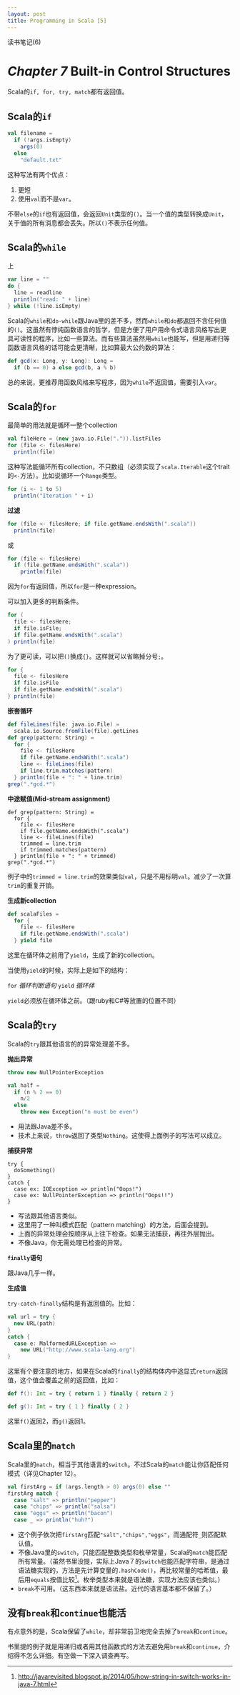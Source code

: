```yaml
---
layout: post
title: Programming in Scala [5]
---
```


读书笔记(6)

# *Chapter 7* Built-in Control Structures

Scala的`if, for, try, match`都有返回值。

## Scala的`if`

```scala
val filename =
  if (!args.isEmpty)
    args(0)
  else
    "default.txt"
```

这种写法有两个优点： 

1. 更短
2. 使用`val`而不是`var`。

不带`else`的`if`也有返回值，会返回`Unit`类型的`()`。当一个值的类型转换成`Unit`，关于值的所有消息都会丢失。所以`()`不表示任何值。

## Scala的`while`
上
```scala
var line = ""
do {
  line = readline
  println("read: " + line)
} while (!line.isEmpty)
```

Scala的`while`和`do-while`跟Java里的差不多，然而`while`和`do`都返回不含任何值的`()`。这虽然有悖纯函数语言的哲学，但是方便了用户用命令式语言风格写出更具可读性的程序，比如一些算法。而有些算法虽然用`while`也能写，但是用递归等函数语言风格的话可能会更清晰，比如算最大公约数的算法：

```scala
def gcd(x: Long, y: Long): Long =
  if (b == 0) a else gcd(b, a % b)
```

总的来说，更推荐用函数风格来写程序，因为`while`不返回值，需要引入`var`。

## Scala的`for`

最简单的用法就是循环一整个collection

```scala
val fileHere = (new java.io.File(".")).listFiles
for (file <- filesHere)
  println(file)
```

这种写法能循环所有collection，不只数组（必须实现了`scala.Iterable`这个trait的`<-`方法）。比如说循环一个`Range`类型。

```scala
for (i <- 1 to 5)
  println("Iteration " + i)
```

**过滤**

```scalafor (file <- filesHere; if file.getName.endsWith(".scala"))  println(file)
```

或

```scalafor (file <- filesHere)  if (file.getName.endsWith(".scala"))    println(file)
```

因为`for`有返回值，所以`for`是一种expression。

可以加入更多的判断条件。

```scala
for (  file <- filesHere;  if file.isFile;  if file.getName.endsWith(".scala")) println(file)
```

为了更可读，可以把`()`换成`{}`。这样就可以省略掉分号`;`。

```scala
for {  file <- filesHere  if file.isFile  if file.getName.endsWith(".scala")} println(file)
```

**嵌套循环**

```scala
def fileLines(file: java.io.File) =  scala.io.Source.fromFile(file).getLinesdef grep(pattern: String) =  for {    file <- filesHere    if file.getName.endsWith(".scala")    line <- fileLines(file)    if line.trim.matches(pattern)  } println(file + ": " + line.trim)grep(".*gcd.*")
```

**中途赋值(Mid-stream assignment)**

```def grep(pattern: String) =  for {    file <- filesHere    if file.getName.endsWith(".scala")    line <- fileLines(file)    trimmed = line.trim    if trimmed.matches(pattern)  } println(file + ": " + trimmed)grep(".*gcd.*")
```

例子中的`trimmed = line.trim`的效果类似`val`，只是不用标明`val`。减少了一次算`trim`的重复开销。

**生成新collection**

```scala
def scalaFiles =
  for {    file <- filesHere    if file.getName.endsWith(".scala")  } yield file
```

这里在循环体之前用了`yield`，生成了新的collection。

当使用`yield`的时候，实际上是如下的结构：

`for` *循环判断语句* `yield` *循环体*

`yield`必须放在循环体之前。（跟ruby和C#等放置的位置不同）

## Scala的`try`

Scala的`try`跟其他语言的的异常处理差不多。

**抛出异常**

```scala
throw new NullPointerException
```

```scala
val half =  if (n % 2 == 0)
    n/2
  else    throw new Exception("n must be even")
```


* 用法跟Java差不多。
* 技术上来说，`throw`返回了类型`Nothing`。这使得上面例子的写法可以成立。

**捕获异常**

```
try {  doSomething()}catch {  case ex: IOException => println("Oops!")  case ex: NullPointerException => println("Oops!!")}
```

* 写法跟其他语言类似。
* 这里用了一种叫模式匹配（pattern matching）的方法，后面会提到。
* 上面的异常处理会按顺序从上往下检查。如果无法捕获，再往外层抛出。
* 不像Java，你无需处理已检查的异常。

**`finally`语句**

跟Java几乎一样。

**生成值**

`try-catch-finally`结构是有返回值的。比如：

```scala
val url = try {  new URL(path)}catch {  case e: MalformedURLException =>    new URL("http://www.scala-lang.org")}
```

这里有个要注意的地方，如果在Scala的`finally`的结构体内中途显式`return`返回值，这个值会覆盖之前的返回值，比如：

```scala
def f(): Int = try { return 1 } finally { return 2 }
```

```scala
def g(): Int = try { 1 } finally { 2 }
```

这里`f()`返回2，而`g()`返回1。

## Scala里的`match`

Scala里的`match`，相当于其他语言的`switch`。不过Scala的`match`能让你匹配任何模式（详见Chapter 12）。

```scala
val firstArg = if (args.length > 0) args(0) else ""firstArg match {  case "salt" => println("pepper")  case "chips" => println("salsa")  case "eggs" => println("bacon")  case _ => println("huh?")
```

* 这个例子依次把`firstArg`匹配`"salt","chips","eggs"`，而通配符`_`则匹配默认值。
* 不像Java里的`switch`，只能匹配整数类型和枚举常量，Scala的`match`能匹配所有常量。（虽然书里没提，实际上Java７的`switch`也能匹配字符串，是通过语法糖实现的，方法是先计算变量的`.hashCode()`，再比较常量的哈希值，最后用`equals`按值比较[^1]。枚举类型本来就是语法糖，实现方法应该也类似。）
* `break`不可用。（这东西本来就是语法盐。近代的语言基本都不保留了。）

## 没有`break`和`continue`也能活

有点意外的是，Scala保留了`while`，却非常前卫地完全去掉了`break`和`continue`。

书里提的例子就是用递归或者用其他函数式的方法去避免用`break`和`continue`，介绍得不怎么详细。有空做一下深入调查再写。

[^1]: <http://javarevisited.blogspot.jp/2014/05/how-string-in-switch-works-in-java-7.html>

